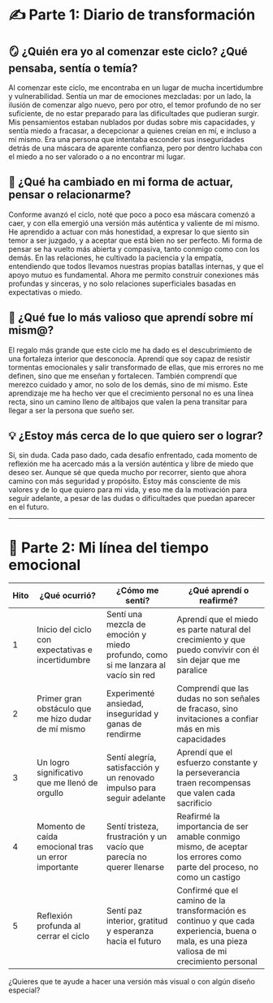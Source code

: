 # ✍️ Parte 1: Diario de transformación

## 🪞 ¿Quién era yo al comenzar este ciclo? ¿Qué pensaba, sentía o temía?

Al comenzar este ciclo, me encontraba en un lugar de mucha incertidumbre y vulnerabilidad. Sentía un mar de emociones mezcladas: por un lado, la ilusión de comenzar algo nuevo, pero por otro, el temor profundo de no ser suficiente, de no estar preparado para las dificultades que pudieran surgir. Mis pensamientos estaban nublados por dudas sobre mis capacidades, y sentía miedo a fracasar, a decepcionar a quienes creían en mí, e incluso a mí mismo. Era una persona que intentaba esconder sus inseguridades detrás de una máscara de aparente confianza, pero por dentro luchaba con el miedo a no ser valorado o a no encontrar mi lugar.

## 🔁 ¿Qué ha cambiado en mi forma de actuar, pensar o relacionarme?

Conforme avanzó el ciclo, noté que poco a poco esa máscara comenzó a caer, y con ella emergió una versión más auténtica y valiente de mí mismo. He aprendido a actuar con más honestidad, a expresar lo que siento sin temor a ser juzgado, y a aceptar que está bien no ser perfecto. Mi forma de pensar se ha vuelto más abierta y compasiva, tanto conmigo como con los demás. En las relaciones, he cultivado la paciencia y la empatía, entendiendo que todos llevamos nuestras propias batallas internas, y que el apoyo mutuo es fundamental. Ahora me permito construir conexiones más profundas y sinceras, y no solo relaciones superficiales basadas en expectativas o miedo.

## 🌟 ¿Qué fue lo más valioso que aprendí sobre mí mism@?

El regalo más grande que este ciclo me ha dado es el descubrimiento de una fortaleza interior que desconocía. Aprendí que soy capaz de resistir tormentas emocionales y salir transformado de ellas, que mis errores no me definen, sino que me enseñan y fortalecen. También comprendí que merezco cuidado y amor, no solo de los demás, sino de mí mismo. Este aprendizaje me ha hecho ver que el crecimiento personal no es una línea recta, sino un camino lleno de altibajos que valen la pena transitar para llegar a ser la persona que sueño ser.

## 💡 ¿Estoy más cerca de lo que quiero ser o lograr?

Sí, sin duda. Cada paso dado, cada desafío enfrentado, cada momento de reflexión me ha acercado más a la versión auténtica y libre de miedo que deseo ser. Aunque sé que queda mucho por recorrer, siento que ahora camino con más seguridad y propósito. Estoy más consciente de mis valores y de lo que quiero para mi vida, y eso me da la motivación para seguir adelante, a pesar de las dudas o dificultades que puedan aparecer en el futuro.

---

# 📸 Parte 2: Mi línea del tiempo emocional

| Hito | ¿Qué ocurrió?                                       | ¿Cómo me sentí?                                                                   | ¿Qué aprendí o reafirmé?                                                                                                                      |
| ---- | --------------------------------------------------- | --------------------------------------------------------------------------------- | --------------------------------------------------------------------------------------------------------------------------------------------- |
| 1    | Inicio del ciclo con expectativas e incertidumbre   | Sentí una mezcla de emoción y miedo profundo, como si me lanzara al vacío sin red | Aprendí que el miedo es parte natural del crecimiento y que puedo convivir con él sin dejar que me paralice                                   |
| 2    | Primer gran obstáculo que me hizo dudar de mí mismo | Experimenté ansiedad, inseguridad y ganas de rendirme                             | Comprendí que las dudas no son señales de fracaso, sino invitaciones a confiar más en mis capacidades                                         |
| 3    | Un logro significativo que me llenó de orgullo      | Sentí alegría, satisfacción y un renovado impulso para seguir adelante            | Aprendí que el esfuerzo constante y la perseverancia traen recompensas que valen cada sacrificio                                              |
| 4    | Momento de caída emocional tras un error importante | Sentí tristeza, frustración y un vacío que parecía no querer llenarse             | Reafirmé la importancia de ser amable conmigo mismo, de aceptar los errores como parte del proceso, no como un castigo                        |
| 5    | Reflexión profunda al cerrar el ciclo               | Sentí paz interior, gratitud y esperanza hacia el futuro                          | Confirmé que el camino de la transformación es continuo y que cada experiencia, buena o mala, es una pieza valiosa de mi crecimiento personal |

¿Quieres que te ayude a hacer una versión más visual o con algún diseño especial?
